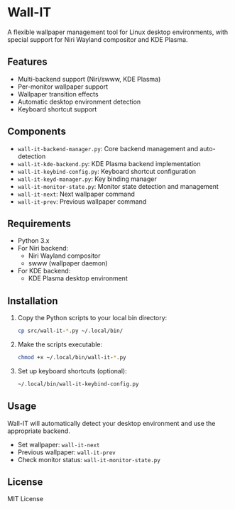 # Wall-IT

A flexible wallpaper management tool for Linux desktop environments, with special support for Niri Wayland compositor and KDE Plasma.

## Features

- Multi-backend support (Niri/swww, KDE Plasma)
- Per-monitor wallpaper support
- Wallpaper transition effects
- Automatic desktop environment detection
- Keyboard shortcut support

## Components

- `wall-it-backend-manager.py`: Core backend management and auto-detection
- `wall-it-kde-backend.py`: KDE Plasma backend implementation
- `wall-it-keybind-config.py`: Keyboard shortcut configuration
- `wall-it-keyd-manager.py`: Key binding manager
- `wall-it-monitor-state.py`: Monitor state detection and management
- `wall-it-next`: Next wallpaper command
- `wall-it-prev`: Previous wallpaper command

## Requirements

- Python 3.x
- For Niri backend:
  - Niri Wayland compositor
  - swww (wallpaper daemon)
- For KDE backend:
  - KDE Plasma desktop environment

## Installation

1. Copy the Python scripts to your local bin directory:
   ```bash
   cp src/wall-it-*.py ~/.local/bin/
   ```

2. Make the scripts executable:
   ```bash
   chmod +x ~/.local/bin/wall-it-*.py
   ```

3. Set up keyboard shortcuts (optional):
   ```bash
   ~/.local/bin/wall-it-keybind-config.py
   ```

## Usage

Wall-IT will automatically detect your desktop environment and use the appropriate backend.

- Set wallpaper: `wall-it-next`
- Previous wallpaper: `wall-it-prev`
- Check monitor status: `wall-it-monitor-state.py`

## License

MIT License